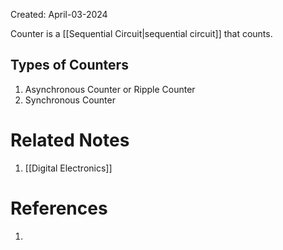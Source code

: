 Created: April-03-2024

Counter is a [[Sequential Circuit|sequential circuit]] that counts.
## Types of Counters

1. Asynchronous Counter or Ripple Counter
2. Synchronous Counter
# Related Notes

1. [[Digital Electronics]]
# References

1. 